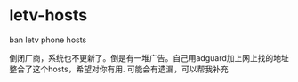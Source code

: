# letv-hosts
ban letv phone hosts


倒闭厂商，系统也不更新了。倒是有一堆广告。自己用adguard加上网上找的地址整合了这个hosts，希望对你有用.
可能会有遗漏，可以帮我补充
